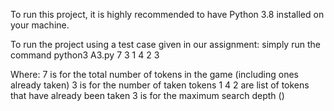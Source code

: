To run this project, it is highly recommended to have Python 3.8 installed on your machine.

To run the project using a test case given in our assignment:
simply run the command python3 A3.py 7 3 1 4 2 3 

Where:  7 is for the total number of tokens in the game (including ones already taken)
        3 is for the number of taken tokens
        1 4 2 are list of tokens that have already been taken
        3 is for the maximum search depth ()



